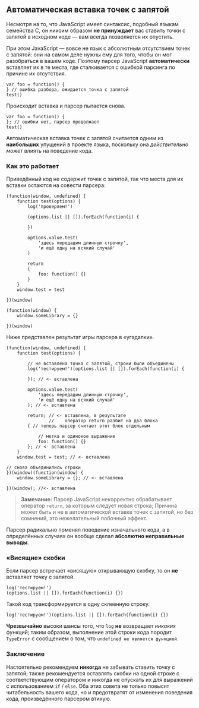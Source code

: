 ## Автоматическая вставка точек с запятой

Несмотря на то, что JavaScript имеет синтаксис, подобный языкам семейства C, он никоим образом **не принуждает** вас ставить точки с запятой в исходном коде — вам всегда позволяется их опустить.

При этом JavaScript — вовсе не язык с абсолютным отсутствием точек с запятой: они на самом деле нужны ему для того, чтобы он мог разобраться в вашем коде. Поэтому парсер JavaScript **автоматически** вставляет их в те места, где сталкивается с ошибкой парсинга по причине их отсутствия.

    var foo = function() {
    } // ошибка разбора, ожидается точка с запятой
    test()

Происходит вставка и парсер пытается снова.

    var foo = function() {
    }; // ошибки нет, парсер продолжает
    test()

Автоматическая вставка точек с запятой считается одним из **наибольших** упущений в проекте языка, поскольку она *действительно может* влиять на поведение кода.

### Как это работает

Приведённый код не содержит точек с запятой, так что места для их вставки остаются на совести парсера:

    (function(window, undefined) {
        function test(options) {
            log('проверяем!')

            (options.list || []).forEach(function(i) {

            })

            options.value.test(
                'здесь передадим длинную строчку',
                'и ещё одну на всякий случай'
            )

            return
            {
                foo: function() {}
            }
        }
        window.test = test

    })(window)

    (function(window) {
        window.someLibrary = {}

    })(window)

Ниже представлен результат игры парсера в «угадалки».

    (function(window, undefined) {
        function test(options) {

            // не вставлена точка с запятой, строки были объединены
            log('тестируем!')(options.list || []).forEach(function(i) {

            }); // <- вставлена

            options.value.test(
                'здесь передадим длинную строчку',
                'и ещё одну на всякий случай'
            ); // <- вставлена

            return; // <- вставлена, в результате
					//    оператор return разбит на два блока
            { // теперь парсер считает этот блок отдельным

                // метка и одинокое выражение
                foo: function() {}
            }; // <- вставлена
        }
        window.test = test; // <- вставлена

    // снова объединились строки
    })(window)(function(window) {
        window.someLibrary = {}; // <- вставлена

    })(window); //<- вставлена

> **Замечание:** Парсер JavaScript некорректно обрабатывает оператор `return`, за которым следует новая строка; Причина может быть и не в автоматической вставке точек с запятой, но без сомнений, это нежелательный побочный эффект.

Парсер радикально поменял поведение изначального кода, а в определённых случаях он вообще сделал **абсолютно неправильные выводы**.

### «Висящие» скобки

Если парсер встречает «висящую» открывающую скобку, то он **не** вставляет точку с запятой.

    log('тестируем!')
    (options.list || []).forEach(function(i) {})

Такой код трансформируется в одну склеенную строку.

    log('тестируем!')(options.list || []).forEach(function(i) {})

**Чрезвычайно** высоки шансы того, что `log` **не** возвращает *никаких* функций; таким образом, выполнение этой строки кода породит `TypeError` с сообщением о том, что `undefined не является функцией`.

### Заключение

Настоятельно рекомендуем **никогда** не забывать ставить точку с запятой; также рекомендуется оставлять скобки на одной строке с соответствующим оператором и никогда не опускать их для выражений с использованием `if` / `else`. Оба этих совета не только повысят читабельность вашего кода, но и предотвратят от изменения поведения кода, произведённого парсером втихую.

